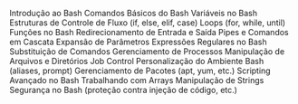 Introdução ao Bash
Comandos Básicos do Bash
Variáveis no Bash
Estruturas de Controle de Fluxo (if, else, elif, case)
Loops (for, while, until)
Funções no Bash
Redirecionamento de Entrada e Saída
Pipes e Comandos em Cascata
Expansão de Parâmetros
Expressões Regulares no Bash
Substituição de Comandos
Gerenciamento de Processos
Manipulação de Arquivos e Diretórios
Job Control
Personalização do Ambiente Bash (aliases, prompt)
Gerenciamento de Pacotes (apt, yum, etc.)
Scripting Avançado no Bash
Trabalhando com Arrays
Manipulação de Strings
Segurança no Bash (proteção contra injeção de código, etc.)




